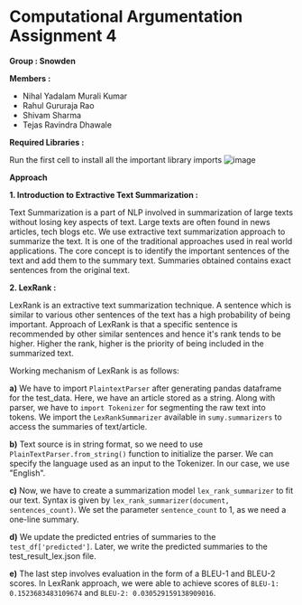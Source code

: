 # Computational Argumentation Assignment 4
**Group : Snowden**

**Members :**

* Nihal Yadalam Murali Kumar
* Rahul Gururaja Rao
* Shivam Sharma
* Tejas Ravindra Dhawale

**Required Libraries :**

Run the first cell to install all the important library imports ![image](https://user-images.githubusercontent.com/26580082/125167584-a0482900-e1a1-11eb-8946-de77a97e0879.png)

    
**Approach**

**1. Introduction to Extractive Text Summarization :**

Text Summarization is a part of NLP involved in summarization of large texts without losing key aspects of text. Large texts are often found in news articles, tech blogs etc.
We use extractive text summarization approach to summarize the text. It is one of the traditional approaches used in real world applications. The core concept is to identify the important sentences of the text and add them to the summary text. Summaries obtained contains exact sentences from the original text.

**2. LexRank :**

LexRank is an extractive text summarization technique. A sentence which is similar to various other sentences of the text has a high probability of being important. Approach of LexRank is that a specific sentence is recommended by other similar sentences and hence it's rank tends to be higher. Higher the rank, higher is the priority of being included in the summarized text.

Working mechanism of LexRank is as follows:

**a)** We have to import `PlaintextParser` after generating pandas dataframe for the test_data. Here, we have an article stored as a string. Along with parser, we have to `import Tokenizer` for segmenting the raw text into tokens. We import the `LexRankSummarizer` available in `sumy.summarizers` to access the summaries of text/article.

**b)** Text source is in string format, so we need to use `PlainTextParser.from_string()` function to initialize the parser. We can specify the language used as an input to the Tokenizer. In our case, we use "English".

**c)** Now, we have to create a summarization model `lex_rank_summarizer` to fit our text. Syntax is given by `lex_rank_summarizer(document, sentences_count)`. We set the parameter `sentence_count` to 1, as we need a one-line summary.

**d)** We update the predicted entries of summaries to the `test_df['predicted']`. Later, we write the predicted summaries to the test_result_lex.json file.

**e)** The last step involves evaluation in the form of a BLEU-1 and BLEU-2 scores. In LexRank approach, we were able to achieve scores of `BLEU-1: 0.1523683483109674` and `BLEU-2: 0.030529159138909016`.
